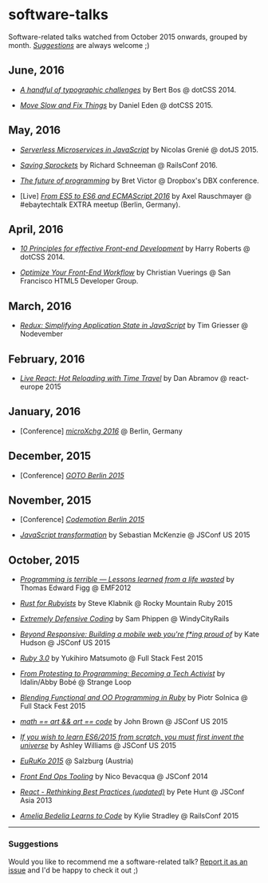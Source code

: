 # software-talks

Software-related talks watched from October 2015 onwards, grouped by month. [_Suggestions_](#user-content-suggestions) are always welcome ;)

## June, 2016

* [_A handful of typographic challenges_](https://www.youtube.com/watch?v=MI7Xz-_ddu4) by Bert Bos @ dotCSS 2014.

* [_Move Slow and Fix Things_](https://youtu.be/zmjfh099zYg) by Daniel Eden @ dotCSS 2015.

## May, 2016

* [_Serverless Microservices in JavaScript_](https://www.youtube.com/watch?v=2kXYUlG1eXA) by Nicolas Grenié @ dotJS 2015.

* [_Saving Sprockets_](https://www.youtube.com/watch?v=imE397wVWgY) by Richard Schneeman @ RailsConf 2016.

* [_The future of programming_](https://www.youtube.com/watch?v=8pTEmbeENF4) by Bret Victor @ Dropbox's DBX conference.

* [Live] [_From ES5 to ES6 and ECMAScript 2016_](https://speakerdeck.com/rauschma/from-es5-to-es6-and-ecmascript-2016-may-2016) by Axel Rauschmayer @ #ebaytechtalk EXTRA meetup (Berlin, Germany).

## April, 2016

* [_10 Principles for effective Front-end Development_](https://www.youtube.com/watch?v=8adsZeMQjGQ) by Harry Roberts @ dotCSS 2014.

* [_Optimize Your Front-End Workflow_](https://www.youtube.com/watch?v=rXqacXEhmvk) by Christian Vuerings @ San Francisco HTML5 Developer Group.

## March, 2016

* [_Redux: Simplifying Application State in JavaScript_](https://youtu.be/okdC5gcD-dM) by Tim Griesser @ Nodevember

## February, 2016

* [_Live React: Hot Reloading with Time Travel_](https://www.youtube.com/watch?v=xsSnOQynTHs) by Dan Abramov @ react-europe 2015

## January, 2016

* [Conference] [_microXchg 2016_](http://microxchg.io/2016/index.html) @ Berlin, Germany

## December, 2015

* [Conference] [_GOTO Berlin 2015_](http://gotocon.com/berlin-2015/)

## November, 2015

* [Conference] [_Codemotion Berlin 2015_](http://berlin2015.codemotionworld.com/)

* [_JavaScript transformation_](https://youtu.be/rKuNbEwoQfQ) by Sebastian McKenzie @ JSConf US 2015

## October, 2015

* [_Programming is terrible — Lessons learned from a life wasted_](https://www.youtube.com/watch?t=14&v=csyL9EC0S0c) by Thomas Edward Figg @ EMF2012

* [_Rust for Rubyists_](https://www.youtube.com/watch?v=NaIXIKVxg3M) by Steve Klabnik @ Rocky Mountain Ruby 2015

* [_Extremely Defensive Coding_](https://vimeo.com/140388280) by Sam Phippen @ WindyCityRails

* [_Beyond Responsive: Building a mobile web you're f*ing proud of_](https://youtu.be/Y4ZTRztwLrg) by Kate Hudson @ JSConf US 2015

* [_Ruby 3.0_](https://youtu.be/48iKjUcENRE) by Yukihiro Matsumoto @ Full Stack Fest 2015

* [_From Protesting to Programming: Becoming a Tech Activist_](https://www.youtube.com/watch?v=gy82S8tjJX8) by Idalin/Abby Bobé @ Strange Loop

* [_Blending Functional and OO Programming in Ruby_](https://youtu.be/rMxurF4oqsc) by Piotr Solnica @ Full Stack Fest 2015

* [_math == art && art == code_](https://youtu.be/Z1q71gFeRqM) by John Brown @ JSConf US 2015

* [_If you wish to learn ES6/2015 from scratch, you must first invent the universe_](https://youtu.be/DN4yLZB1vUQ) by Ashley Williams @ JSConf US 2015

* [_EuRuKo 2015_](http://euruko2015.org) @ Salzburg (Austria)

* [_Front End Ops Tooling_](https://youtu.be/Y0DCZdAruvo) by Nico Bevacqua @ JSConf 2014

* [_React - Rethinking Best Practices (updated)_](https://youtu.be/DgVS-zXgMTk) by Pete Hunt @ JSConf Asia 2013

* [_Amelia Bedelia Learns to Code_](https://youtu.be/bSbla50tqZE) by Kylie Stradley @ RailsConf 2015

---

### Suggestions

Would you like to recommend me a software-related talk? [Report it as an issue](https://github.com/dcarral/software-talks/issues) and I'd be happy to check it out ;)
